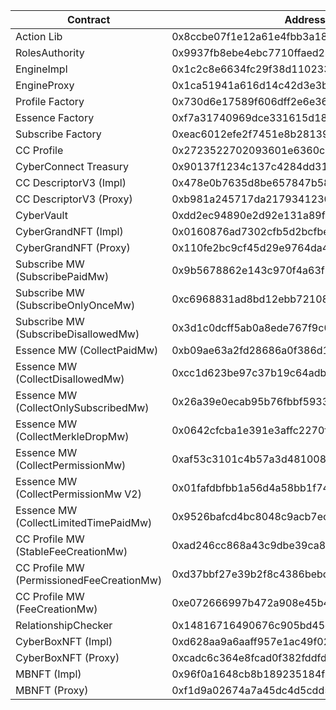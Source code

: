 | Contract                                  | Address                                    |
| ----------------------------------------- | ------------------------------------------ |
| Action Lib                                | 0x8ccbe07f1e12a61e4fbb3a1895d35dce001ff73a |
| RolesAuthority                            | 0x9937fb8ebe4ebc7710ffaed246584603f390be3e |
| EngineImpl                                | 0x1c2c8e6634fc29f38d110233b5370a1b7ebbb6e5 |
| EngineProxy                               | 0x1ca51941a616d14c42d3e3b9e6e687d7f5054c3a |
| Profile Factory                           | 0x730d6e17589f606dff2e6e36c7abd8a8c2b40f91 |
| Essence Factory                           | 0xf7a31740969dce331615d189d355e5edf2b80b70 |
| Subscribe Factory                         | 0xeac6012efe2f7451e8b28139e8d23bb3b540fecb |
| CC Profile                                | 0x2723522702093601e6360cae665518c4f63e9da6 |
| CyberConnect Treasury                     | 0x90137f1234c137c4284dd317303f2717c871f70a |
| CC DescriptorV3 (Impl)                    | 0x478e0b7635d8be657847b58198c652b4a091708b |
| CC DescriptorV3 (Proxy)                   | 0xb981a245717da217934123026b531834aa80896d |
| CyberVault                                | 0xdd2ec94890e2d92e131a89f73bfe124137e0c10e |
| CyberGrandNFT (Impl)                      | 0x0160876ad7302cfb5d2bcfbe664a436a69383a12 |
| CyberGrandNFT (Proxy)                     | 0x110fe2bc9cf45d29e9764da4f6274abf13111efc |
| Subscribe MW (SubscribePaidMw)            | 0x9b5678862e143c970f4a63f57dd8a677f5942c40 |
| Subscribe MW (SubscribeOnlyOnceMw)        | 0xc6968831ad8bd12ebb72108f6e4c51432580870d |
| Subscribe MW (SubscribeDisallowedMw)      | 0x3d1c0dcff5ab0a8ede767f9c094b9e12940f6428 |
| Essence MW (CollectPaidMw)                | 0xb09ae63a2fd28686a0f386d1ddfd4b53687bf298 |
| Essence MW (CollectDisallowedMw)          | 0xcc1d623be97c37b19c64adbd35390260460b92e7 |
| Essence MW (CollectOnlySubscribedMw)      | 0x26a39e0ecab95b76fbbf593331e25caaa13f83c7 |
| Essence MW (CollectMerkleDropMw)          | 0x0642cfcba1e391e3affc2270fd2a20e468bceeaa |
| Essence MW (CollectPermissionMw)          | 0xaf53c3101c4b57a3d48100832ab8d1732b58c64c |
| Essence MW (CollectPermissionMw V2)       | 0x01fafdbfbb1a56d4a58bb1f7472fb866922ff6c4 |
| Essence MW (CollectLimitedTimePaidMw)     | 0x9526bafcd4bc8048c9acb7ec2502e981e7c16fbe |
| CC Profile MW (StableFeeCreationMw)       | 0xad246cc868a43c9dbe39ca814860b88714e20822 |
| CC Profile MW (PermissionedFeeCreationMw) | 0xd37bbf27e39b2f8c4386bebccda0850eeffd2a82 |
| CC Profile MW (FeeCreationMw)             | 0xe072666997b472a908e45b4b73b430dfba9f6d33 |
| RelationshipChecker                       | 0x14816716490676c905bd45c4006256acba8811d4 |
| CyberBoxNFT (Impl)                        | 0xd628aa9a6aaff957e1ac49f0280fae2b17606842 |
| CyberBoxNFT (Proxy)                       | 0xcadc6c364e8fcad0f382fddfd6ff5b41d82eb3e4 |
| MBNFT (Impl)                              | 0x96f0a1648cb8b189235184f091b4e02fc97969b8 |
| MBNFT (Proxy)                             | 0xf1d9a02674a7a45dc4d5cdd5da330f6a989f77d5 |
